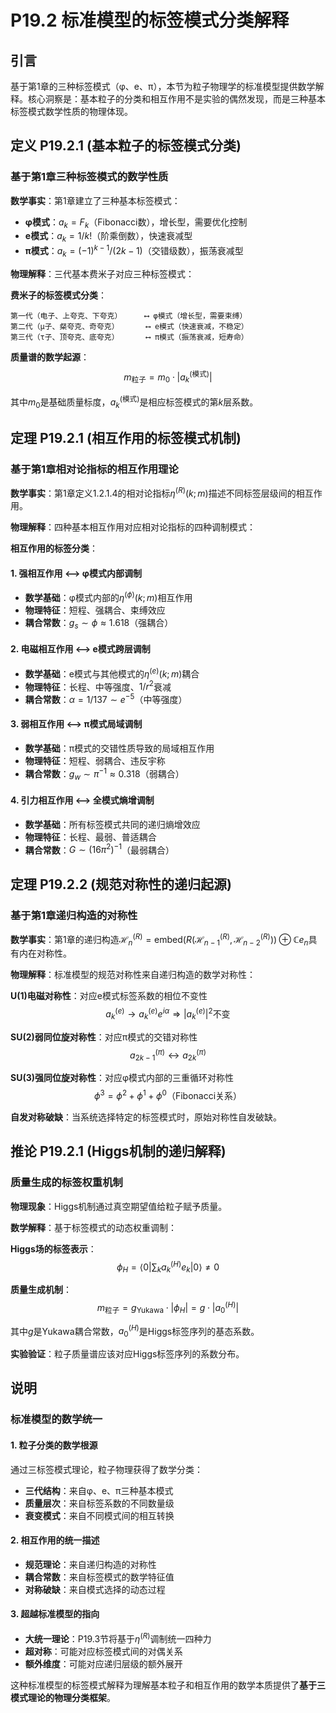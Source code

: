 # P19.2 标准模型的标签模式分类解释

## 引言

基于第1章的三种标签模式（φ、e、π），本节为粒子物理学的标准模型提供数学解释。核心洞察是：基本粒子的分类和相互作用不是实验的偶然发现，而是三种基本标签模式数学性质的物理体现。

## 定义 P19.2.1 (基本粒子的标签模式分类)

### 基于第1章三种标签模式的数学性质

**数学事实**：第1章建立了三种基本标签模式：
- **φ模式**：$a_k = F_k$（Fibonacci数），增长型，需要优化控制
- **e模式**：$a_k = 1/k!$（阶乘倒数），快速衰减型
- **π模式**：$a_k = (-1)^{k-1}/(2k-1)$（交错级数），振荡衰减型

**物理解释**：三代基本费米子对应三种标签模式：

**费米子的标签模式分类**：
```
第一代（电子、上夸克、下夸克）     ⟷ φ模式（增长型，需要束缚）
第二代（μ子、粲夸克、奇夸克）      ⟷ e模式（快速衰减，不稳定）  
第三代（τ子、顶夸克、底夸克）      ⟷ π模式（振荡衰减，短寿命）
```

**质量谱的数学起源**：
$$m_{\text{粒子}} = m_0 \cdot |a_k^{(\text{模式})}|$$

其中$m_0$是基础质量标度，$a_k^{(\text{模式})}$是相应标签模式的第$k$层系数。

## 定理 P19.2.1 (相互作用的标签模式机制)

### 基于第1章相对论指标的相互作用理论

**数学事实**：第1章定义1.2.1.4的相对论指标$\eta^{(R)}(k; m)$描述不同标签层级间的相互作用。

**物理解释**：四种基本相互作用对应相对论指标的四种调制模式：

**相互作用的标签分类**：

#### **1. 强相互作用 ⟷ φ模式内部调制**
- **数学基础**：φ模式内部的$\eta^{(\phi)}(k; m)$相互作用
- **物理特征**：短程、强耦合、束缚效应
- **耦合常数**：$g_s \sim \phi \approx 1.618$（强耦合）

#### **2. 电磁相互作用 ⟷ e模式跨层调制**
- **数学基础**：e模式与其他模式的$\eta^{(e)}(k; m)$耦合
- **物理特征**：长程、中等强度、$1/r^2$衰减
- **耦合常数**：$\alpha = 1/137 \sim e^{-5}$（中等强度）

#### **3. 弱相互作用 ⟷ π模式局域调制**
- **数学基础**：π模式的交错性质导致的局域相互作用
- **物理特征**：短程、弱耦合、违反宇称
- **耦合常数**：$g_w \sim \pi^{-1} \approx 0.318$（弱耦合）

#### **4. 引力相互作用 ⟷ 全模式熵增调制**
- **数学基础**：所有标签模式共同的递归熵增效应
- **物理特征**：长程、最弱、普适耦合
- **耦合常数**：$G \sim (16\pi^2)^{-1}$（最弱耦合）

## 定理 P19.2.2 (规范对称性的递归起源)

### 基于第1章递归构造的对称性

**数学事实**：第1章的递归构造$\mathcal{H}_n^{(R)} = \text{embed}(R(\mathcal{H}_{n-1}^{(R)}, \mathcal{H}_{n-2}^{(R)})) \oplus \mathbb{C} e_n$具有内在对称性。

**物理解释**：标准模型的规范对称性来自递归构造的数学对称性：

**U(1)电磁对称性**：对应e模式标签系数的相位不变性
$$a_k^{(e)} \to a_k^{(e)} e^{i\alpha} \Rightarrow |a_k^{(e)}|^2 \text{不变}$$

**SU(2)弱同位旋对称性**：对应π模式的交错对称性
$$a_{2k-1}^{(\pi)} \leftrightarrow a_{2k}^{(\pi)}$$

**SU(3)强同位旋对称性**：对应φ模式内部的三重循环对称性
$$\phi^3 = \phi^2 + \phi^1 + \phi^0 \text{（Fibonacci关系）}$$

**自发对称破缺**：当系统选择特定的标签模式时，原始对称性自发破缺。

## 推论 P19.2.1 (Higgs机制的递归解释)

### 质量生成的标签权重机制

**物理现象**：Higgs机制通过真空期望值给粒子赋予质量。

**数学解释**：基于标签模式的动态权重调制：

**Higgs场的标签表示**：
$$\phi_H = \langle 0 | \sum_k a_k^{(H)} e_k | 0 \rangle \neq 0$$

**质量生成机制**：
$$m_{\text{粒子}} = g_{\text{Yukawa}} \cdot |\phi_H| = g \cdot |a_0^{(H)}|$$

其中$g$是Yukawa耦合常数，$a_0^{(H)}$是Higgs标签序列的基态系数。

**实验验证**：粒子质量谱应该对应Higgs标签序列的系数分布。

## 说明

### **标准模型的数学统一**

#### **1. 粒子分类的数学根源**
通过三标签模式理论，粒子物理获得了数学分类：
- **三代结构**：来自φ、e、π三种基本模式
- **质量层次**：来自标签系数的不同数量级
- **衰变模式**：来自不同模式间的相互转换

#### **2. 相互作用的统一描述**
- **规范理论**：来自递归构造的对称性
- **耦合常数**：来自标签模式的数学特征值
- **对称破缺**：来自模式选择的动态过程

#### **3. 超越标准模型的指向**
- **大统一理论**：P19.3节将基于$\eta^{(R)}$调制统一四种力
- **超对称**：可能对应标签模式间的对偶关系
- **额外维度**：可能对应递归层级的额外展开

这种标准模型的标签模式解释为理解基本粒子和相互作用的数学本质提供了**基于三模式理论的物理分类框架**。